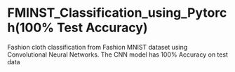 # FMINST_Classification_using_Pytorch(100% Test Accuracy)
Fashion cloth classification from Fashion MNIST dataset using Convolutional Neural Networks. 
The CNN model has 100% Accuracy on test data
